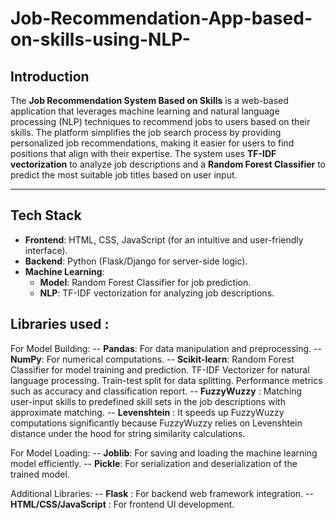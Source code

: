 # Job-Recommendation-App-based-on-skills-using-NLP-

## Introduction
The **Job Recommendation System Based on Skills** is a web-based application that leverages machine learning and natural language processing (NLP) techniques to recommend jobs to users based on their skills. The platform simplifies the job search process by providing personalized job recommendations, making it easier for users to find positions that align with their expertise. The system uses **TF-IDF vectorization** to analyze job descriptions and a **Random Forest Classifier** to predict the most suitable job titles based on user input.

---


## Tech Stack
- **Frontend**: HTML, CSS, JavaScript (for an intuitive and user-friendly interface).
- **Backend**: Python (Flask/Django for server-side logic).
- **Machine Learning**:
  - **Model**: Random Forest Classifier for job prediction.
  - **NLP**: TF-IDF vectorization for analyzing job descriptions.


## Libraries used :

For Model Building:
-- **Pandas**: For data manipulation and preprocessing.
-- **NumPy**: For numerical computations.
-- **Scikit-learn**: Random Forest Classifier for model training and prediction.
		     TF-IDF Vectorizer for natural language processing.
		     Train-test split for data splitting.
		     Performance metrics such as accuracy and classification report.
-- **FuzzyWuzzy** : Matching user-input skills to predefined skill sets in the job descriptions with approximate matching.
-- **Levenshtein** : It speeds up FuzzyWuzzy computations significantly because FuzzyWuzzy relies on Levenshtein distance under the hood for string similarity calculations.

For Model Loading:
-- **Joblib**: For saving and loading the machine learning model efficiently.
-- **Pickle**: For serialization and deserialization of the trained model.

Additional Libraries:
-- **Flask** : For backend web framework integration.
-- **HTML/CSS/JavaScript** : For frontend UI development.
